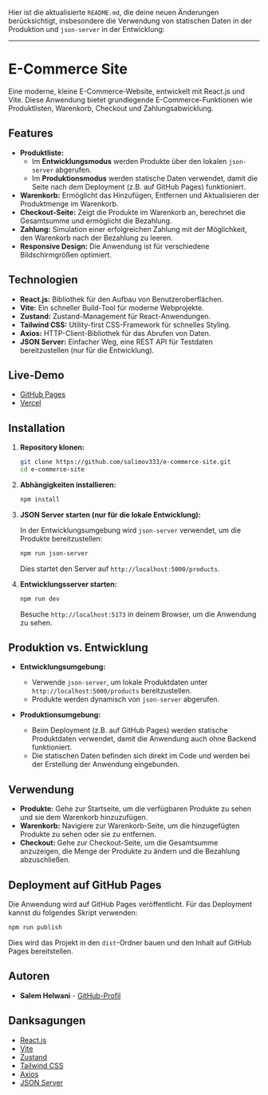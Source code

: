 Hier ist die aktualisierte `README.md`, die deine neuen Änderungen berücksichtigt, insbesondere die Verwendung von statischen Daten in der Produktion und `json-server` in der Entwicklung:

---

# E-Commerce Site

Eine moderne, kleine E-Commerce-Website, entwickelt mit React.js und Vite. Diese Anwendung bietet grundlegende E-Commerce-Funktionen wie Produktlisten, Warenkorb, Checkout und Zahlungsabwicklung.

## Features

- **Produktliste:**
  - Im **Entwicklungsmodus** werden Produkte über den lokalen `json-server` abgerufen.
  - Im **Produktionsmodus** werden statische Daten verwendet, damit die Seite nach dem Deployment (z.B. auf GitHub Pages) funktioniert.
- **Warenkorb:** Ermöglicht das Hinzufügen, Entfernen und Aktualisieren der Produktmenge im Warenkorb.
- **Checkout-Seite:** Zeigt die Produkte im Warenkorb an, berechnet die Gesamtsumme und ermöglicht die Bezahlung.
- **Zahlung:** Simulation einer erfolgreichen Zahlung mit der Möglichkeit, den Warenkorb nach der Bezahlung zu leeren.
- **Responsive Design:** Die Anwendung ist für verschiedene Bildschirmgrößen optimiert.

## Technologien

- **React.js:** Bibliothek für den Aufbau von Benutzeroberflächen.
- **Vite:** Ein schneller Build-Tool für moderne Webprojekte.
- **Zustand:** Zustand-Management für React-Anwendungen.
- **Tailwind CSS:** Utility-first CSS-Framework für schnelles Styling.
- **Axios:** HTTP-Client-Bibliothek für das Abrufen von Daten.
- **JSON Server:** Einfacher Weg, eine REST API für Testdaten bereitzustellen (nur für die Entwicklung).

## Live-Demo

- [GitHub Pages](https://salimov333.github.io/e-commerce-site)
- [Vercel](https://e-commerce-site-ebon.vercel.app/)

## Installation

1. **Repository klonen:**

   ```bash
   git clone https://github.com/salimov333/e-commerce-site.git
   cd e-commerce-site
   ```

2. **Abhängigkeiten installieren:**

   ```bash
   npm install
   ```

3. **JSON Server starten (nur für die lokale Entwicklung):**

   In der Entwicklungsumgebung wird `json-server` verwendet, um die Produkte bereitzustellen:

   ```bash
   npm run json-server
   ```

   Dies startet den Server auf `http://localhost:5000/products`.

4. **Entwicklungsserver starten:**

   ```bash
   npm run dev
   ```

   Besuche `http://localhost:5173` in deinem Browser, um die Anwendung zu sehen.

## Produktion vs. Entwicklung

- **Entwicklungsumgebung:**

  - Verwende `json-server`, um lokale Produktdaten unter `http://localhost:5000/products` bereitzustellen.
  - Produkte werden dynamisch von `json-server` abgerufen.

- **Produktionsumgebung:**
  - Beim Deployment (z.B. auf GitHub Pages) werden statische Produktdaten verwendet, damit die Anwendung auch ohne Backend funktioniert.
  - Die statischen Daten befinden sich direkt im Code und werden bei der Erstellung der Anwendung eingebunden.

## Verwendung

- **Produkte:** Gehe zur Startseite, um die verfügbaren Produkte zu sehen und sie dem Warenkorb hinzuzufügen.
- **Warenkorb:** Navigiere zur Warenkorb-Seite, um die hinzugefügten Produkte zu sehen oder sie zu entfernen.
- **Checkout:** Gehe zur Checkout-Seite, um die Gesamtsumme anzuzeigen, die Menge der Produkte zu ändern und die Bezahlung abzuschließen.

## Deployment auf GitHub Pages

Die Anwendung wird auf GitHub Pages veröffentlicht. Für das Deployment kannst du folgendes Skript verwenden:

```bash
npm run publish
```

Dies wird das Projekt in den `dist`-Ordner bauen und den Inhalt auf GitHub Pages bereitstellen.

## Autoren

- **Salem Helwani** - [GitHub-Profil](https://github.com/salimov333)

## Danksagungen

- [React.js](https://reactjs.org/)
- [Vite](https://vitejs.dev/)
- [Zustand](https://github.com/pmndrs/zustand)
- [Tailwind CSS](https://tailwindcss.com/)
- [Axios](https://axios-http.com/)
- [JSON Server](https://github.com/typicode/json-server)
